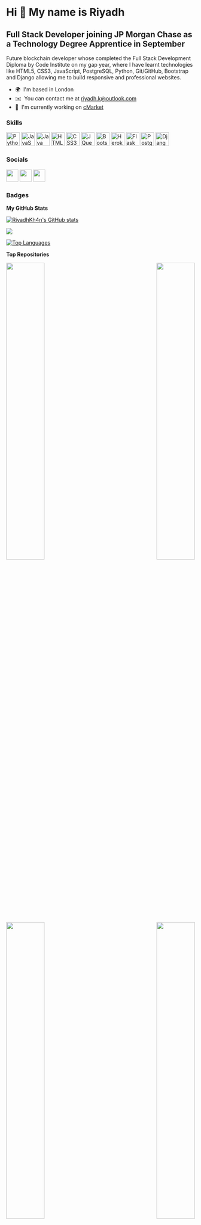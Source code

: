 Hi 👋 My name is Riyadh
=======================

Full Stack Developer joining JP Morgan Chase as a Technology Degree Apprentice in September
---------------------------------------------------------------------------------------------------

Future blockchain developer whose completed the Full Stack Development Diploma by Code Institute on my gap year, where I have learnt technologies like HTML5, CSS3, JavaScript, PostgreSQL, Python, Git/GitHub, Bootstrap and Django allowing me to build responsive and professional websites.

* 🌍  I'm based in London
* ✉️  You can contact me at [riyadh.k@outlook.com](mailto:riyadh.k@outlook.com)
* 🚀  I'm currently working on [cMarket](http://https://github.com/RiyadhKh4n/cmarket)

### Skills

<p align="left">
<a href="https://www.python.org/" target="_blank" rel="noreferrer"><img src="https://raw.githubusercontent.com/danielcranney/readme-generator/main/public/icons/skills/python-colored.svg" width="36" height="36" alt="Python" /></a>
<a href="https://developer.mozilla.org/en-US/docs/Web/JavaScript" target="_blank" rel="noreferrer"><img src="https://raw.githubusercontent.com/danielcranney/readme-generator/main/public/icons/skills/javascript-colored.svg" width="36" height="36" alt="JavaScript" /></a>
<a href="https://www.oracle.com/java/" target="_blank" rel="noreferrer"><img src="https://raw.githubusercontent.com/danielcranney/readme-generator/main/public/icons/skills/java-colored.svg" width="36" height="36" alt="Java" /></a>
<a href="https://developer.mozilla.org/en-US/docs/Glossary/HTML5" target="_blank" rel="noreferrer"><img src="https://raw.githubusercontent.com/danielcranney/readme-generator/main/public/icons/skills/html5-colored.svg" width="36" height="36" alt="HTML5" /></a>
<a href="https://www.w3.org/TR/CSS/#css" target="_blank" rel="noreferrer"><img src="https://raw.githubusercontent.com/danielcranney/readme-generator/main/public/icons/skills/css3-colored.svg" width="36" height="36" alt="CSS3" /></a>
<a href="https://jquery.com/" target="_blank" rel="noreferrer"><img src="https://raw.githubusercontent.com/danielcranney/readme-generator/main/public/icons/skills/jquery-colored.svg" width="36" height="36" alt="JQuery" /></a>
<a href="https://getbootstrap.com/" target="_blank" rel="noreferrer"><img src="https://raw.githubusercontent.com/danielcranney/readme-generator/main/public/icons/skills/bootstrap-colored.svg" width="36" height="36" alt="Bootstrap" /></a>
<a href="https://www.heroku.com/" target="_blank" rel="noreferrer"><img src="https://raw.githubusercontent.com/danielcranney/readme-generator/main/public/icons/skills/heroku-colored.svg" width="36" height="36" alt="Heroku" /></a>
<a href="https://flask.palletsprojects.com/en/2.0.x/" target="_blank" rel="noreferrer"><img src="https://raw.githubusercontent.com/danielcranney/readme-generator/main/public/icons/skills/flask-colored.svg" width="36" height="36" alt="Flask" /></a>
<a href="https://www.postgresql.org/" target="_blank" rel="noreferrer"><img src="https://raw.githubusercontent.com/danielcranney/readme-generator/main/public/icons/skills/postgresql-colored.svg" width="36" height="36" alt="PostgreSQL" /></a>
<a href="https://www.djangoproject.com/" target="_blank" rel="noreferrer"><img src="https://raw.githubusercontent.com/danielcranney/readme-generator/main/public/icons/skills/django-colored.svg" width="36" height="36" alt="Django" /></a>
</p>


### Socials

<p align="left"> <a href="https://www.github.com/RiyadhKh4n" target="_blank" rel="noreferrer"><img src="https://raw.githubusercontent.com/danielcranney/readme-generator/main/public/icons/socials/github.svg" width="32" height="32" /></a> <a href="http://www.instagram.com/ark4y97" target="_blank" rel="noreferrer"><img src="https://raw.githubusercontent.com/danielcranney/readme-generator/main/public/icons/socials/instagram.svg" width="32" height="32" /></a> <a href="https://www.linkedin.com/in/riyadh-khan-49213519a/" target="_blank" rel="noreferrer"><img src="https://raw.githubusercontent.com/danielcranney/readme-generator/main/public/icons/socials/linkedin.svg" width="32" height="32" /></a></p>

### Badges

<b>My GitHub Stats</b>

<a href="http://www.github.com/RiyadhKh4n"><img src="https://github-readme-stats.vercel.app/api?username=RiyadhKh4n&show_icons=true&hide=prs,contribs&count_private=true&title_color=6366f1&text_color=ffffff&icon_color=6366f1&bg_color=000000&hide_border=true&show_icons=true" alt="RiyadhKh4n's GitHub stats" /></a>

<a href="http://www.github.com/RiyadhKh4n"><img src="https://github-readme-streak-stats.herokuapp.com/?user=RiyadhKh4n&stroke=ffffff&background=000000&ring=6366f1&fire=6366f1&currStreakNum=ffffff&currStreakLabel=6366f1&sideNums=ffffff&sideLabels=ffffff&dates=ffffff&hide_border=true" /></a>

<a href="https://github.com/RiyadhKh4n" align="left"><img src="https://github-readme-stats.vercel.app/api/top-langs/?username=RiyadhKh4n&langs_count=10&title_color=6366f1&text_color=ffffff&icon_color=6366f1&bg_color=000000&hide_border=true&locale=en&custom_title=Top%20%Languages" alt="Top Languages" /></a>

<b>Top Repositories</b>

<div width="100%" align="center"><a href="https://github.com/RiyadhKh4n/cryptools" align="left"><img align="left" width="45%" src="https://github-readme-stats.vercel.app/api/pin/?username=RiyadhKh4n&repo=cryptools&title_color=6366f1&text_color=ffffff&icon_color=6366f1&bg_color=000000&hide_border=true&locale=en" /></a><a href="https://github.com/RiyadhKh4n/crypto-quiz" align="right"><img align="right" width="45%" src="https://github-readme-stats.vercel.app/api/pin/?username=RiyadhKh4n&repo=crypto-quiz&title_color=6366f1&text_color=ffffff&icon_color=6366f1&bg_color=000000&hide_border=true&locale=en" /></a></div><br /><br /><br /><br /><br /><br /><br />

<br /><br /><br /><br /><br />

<div width="100%" align="center"><a href="https://github.com/RiyadhKh4n/CoinFrog" align="left"><img align="left" width="45%" src="https://github-readme-stats.vercel.app/api/pin/?username=RiyadhKh4n&repo=CoinFrog&title_color=6366f1&text_color=ffffff&icon_color=6366f1&bg_color=000000&hide_border=true&locale=en" /></a><a href="https://github.com/RiyadhKh4n/cryptics" align="right"><img align="right" width="45%" src="https://github-readme-stats.vercel.app/api/pin/?username=RiyadhKh4n&repo=cryptics&title_color=6366f1&text_color=ffffff&icon_color=6366f1&bg_color=000000&hide_border=true&locale=en" /></a></div>
